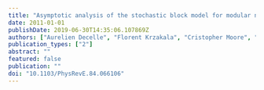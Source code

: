 ```yaml
---
title: "Asymptotic analysis of the stochastic block model for modular networks and its algorithmic applications"
date: 2011-01-01
publishDate: 2019-06-30T14:35:06.107869Z
authors: ["Aurelien Decelle", "Florent Krzakala", "Cristopher Moore", "Lenka Zdeborová"]
publication_types: ["2"]
abstract: ""
featured: false
publication: ""
doi: "10.1103/PhysRevE.84.066106"
---
```


